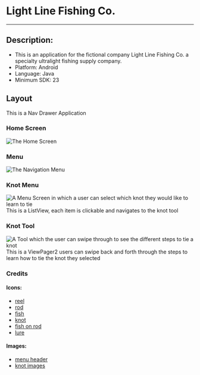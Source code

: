  # Light Line Fishing Co.
 ---
## Description:
- This is an application for the fictional company Light Line Fishing Co. a specialty ultralight fishing supply company.
- Platform: Android
- Language: Java
- Minimum SDK: 23

## Layout
This is a Nav Drawer Application
### Home Screen
![The Home Screen](readme_imgs/home.png)
### Menu
![The Navigation Menu](readme_imgs/menu.png)
### Knot Menu
![A Menu Screen in which a user can select which knot they would like to learn to tie](readme_imgs/knotmenu.png)
This is a ListView, each item is clickable and navigates to the knot tool 
### Knot Tool
![A Tool which the user can swipe through to see the different steps to tie a knot](readme_imgs/knottool.png)
This is a ViewPager2 users can swipe back and forth through the steps to learn how to tie the knot they selected 

### Credits 

#### Icons:
- [reel](https://www.flaticon.com/free-icon/reel_6678216?term=fishing%20reel&page=1&position=34&page=1&position=34&related_id=6678216&origin=tag)
- [rod](https://www.flaticon.com/free-icon/fishing-rod_8842243?related_id=8842243&origin=search)
- [fish](https://www.flaticon.com/free-icon/fish_3050551?term=fish&related_id=3050551)
- [knot](https://www.flaticon.com/free-icon/knot_4299778?term=knot&page=1&position=2&page=1&position=2&related_id=4299778&origin=search)
- [fish on rod](https://www.flaticon.com/free-icon/fishing_1830741?term=fishing&page=1&position=1&page=1&position=1&related_id=1830741&origin=search)
- [lure](https://www.flaticon.com/free-icon/fishing-baits_4090542?related_id=4090542)
#### Images:
- [menu header](https://unsplash.com/photos/3nalUfmyG-s)
- [knot images](https://www.101knots.com/category/fishing-knots)
